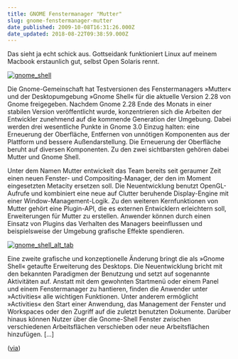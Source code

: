 ```yaml
---
title: GNOME Fenstermanager "Mutter"
slug: gnome-fenstermanager-mutter
date_published: 2009-10-08T16:31:26.000Z
date_updated: 2018-08-22T09:38:59.000Z
---
```


Das sieht ja echt schick aus. Gottseidank funktioniert Linux auf meinem Macbook erstaunlich gut, selbst Open Solaris rennt.

[![gnome_shell](//picdump.thafaker.de/2009/10/gnome_shell-300x187.jpg)](http://picdump.thafaker.de/2009/10/gnome_shell.jpg)

Die Gnome-Gemeinschaft hat Testversionen des Fenstermanagers »Mutter« und der Desktopumgebung »Gnome Shell« für die aktuelle Version 2.28 von Gnome freigegeben. Nachdem Gnome 2.28 Ende des Monats in einer stabilen Version veröffentlicht wurde, konzentrieren sich die Arbeiten der Entwickler zunehmend auf die kommende Generation der Umgebung. Dabei werden drei wesentliche Punkte in Gnome 3.0 Einzug halten: eine Erneuerung der Oberfläche, Entfernen von unnötigen Komponenten aus der Plattform und bessere Außendarstellung. Die Erneuerung der Oberfläche beruht auf diversen Komponenten. Zu den zwei sichtbarsten gehören dabei Mutter und Gnome Shell.

Unter dem Namen Mutter entwickelt das Team bereits seit geraumer Zeit einen neuen Fenster- und Compositing-Manager, der den im Moment eingesetzten Metacity ersetzen soll. Die Neuentwicklung benutzt OpenGL-Aufrufe und kombiniert eine neue auf Clutter beruhende Display-Engine mit einer Window-Management-Logik. Zu den weiteren Kernfunktionen von Mutter gehört eine Plugin-API, die es externen Entwicklern erleichtern soll, Erweiterungen für Mutter zu erstellen. Anwender können durch einen Einsatz von Plugins das Verhalten des Managers beeinflussen und beispielsweise der Umgebung grafische Effekte spendieren.

[![gnome_shell_alt_tab](//picdump.thafaker.de/2009/10/gnome_shell_alt_tab-300x225.jpg)](http://picdump.thafaker.de/2009/10/gnome_shell_alt_tab.jpg)

Eine zweite grafische und konzeptionelle Änderung bringt die als »Gnome Shell« getaufte Erweiterung des Desktops. Die Neuentwicklung bricht mit den bekannten Paradigmen der Benutzung und setzt auf sogenannte Aktivitäten auf. Anstatt mit dem gewohnten Startmenü oder einem Panel und einem Fenstermanager zu hantieren, finden die Anwender unter »Activities« alle wichtigen Funktionen. Unter anderem ermöglicht »Activities« den Start einer Anwendung, das Management der Fenster und Workspaces oder den Zugriff auf die zuletzt benutzten Dokumente. Darüber hinaus können Nutzer über die Gnome-Shell Fenster zwischen verschiedenen Arbeitsflächen verschieben oder neue Arbeitsflächen hinzufügen. [...]

([via](http://www.pro-linux.de/news/2009/14797.html))
